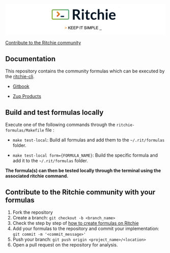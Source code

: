 <img class="special-img-class" src="/docs/img/ritchie-banner.png" />

[Contribute to the Ritchie community](https://github.com/ZupIT/ritchie-formulas/blob/master/CONTRIBUTING.md)

## Documentation

This repository contains the community formulas which can be executed by the [ritchie-cli](https://github.com/ZupIT/ritchie-cli).

- [Gitbook](https://docs.ritchiecli.io)

- [Zup Products](https://www.zup.com.br/en/about) 

## Build and test formulas locally

Execute one of the following commands through the `ritchie-formulas/Makefile` file :

- `make test-local`: Build all formulas and add them to the `~/.rit/formulas` folder.

- `make test-local form={FORMULA_NAME}`: Build the specific formula and add it to the `~/.rit/formulas` folder.

**The formula(s) can then be tested locally through the terminal using the associated ritchie command.**

## Contribute to the Ritchie community with your formulas

1. Fork the repository
2. Create a branch: `git checkout -b <branch_name>`
3. Check the step by step of [how to create formulas on Ritchie](https://docs.ritchiecli.io/resources-1/first-formula)
4. Add your formulas to the repository and commit your implementation: `git commit -m '<commit_message>'`
5. Push your branch: `git push origin <project_name>/<location>`
6. Open a pull request on the repository for analysis.
